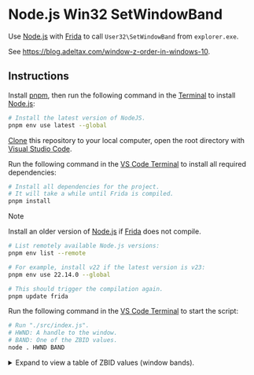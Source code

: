 # Node.js Win32 SetWindowBand

Use [Node.js][node] with [Frida][frida] to call `User32\SetWindowBand` from `explorer.exe`.

See <https://blog.adeltax.com/window-z-order-in-windows-10>.

## Instructions

Install [pnpm][pnpm], then run the following command in the [Terminal][wt] to install [Node.js][node]:

```sh
# Install the latest version of NodeJS.
pnpm env use latest --global
```

[Clone][clone] this repository to your local computer, open the root directory with [Visual Studio Code][vs].

Run the following command in the [VS Code Terminal][vt] to install all required dependencies:

```sh
# Install all dependencies for the project.
# It will take a while until Frida is compiled.
pnpm install
```

> [!NOTE]
> Install an older version of [Node.js][node] if [Frida][frida] does not compile.
> ```sh
> # List remotely available Node.js versions:
> pnpm env list --remote
>
> # For example, install v22 if the latest version is v23:
> pnpm env use 22.14.0 --global
>
> # This should trigger the compilation again.
> pnpm update frida
> ```

Run the following command in the [VS Code Terminal][vt] to start the script:

```sh
# Run "./src/index.js".
# HWND: A handle to the window.
# BAND: One of the ZBID values.
node . HWND BAND
```

<details>
<summary>Expand to view a table of ZBID values (window bands).</summary>

| Value | Name |
| :---: | --- |
| 0 | ZBID_DEFAULT |
| 1 | ZBID_DESKTOP |
| 2 | ZBID_UIACCESS |
| 3 | ZBID_IMMERSIVE_IHM |
| 4 | ZBID_IMMERSIVE_NOTIFICATION |
| 5 | ZBID_IMMERSIVE_APPCHROME |
| 6 | ZBID_IMMERSIVE_MOGO |
| 7 | ZBID_IMMERSIVE_EDGY |
| 8 | ZBID_IMMERSIVE_INACTIVEMOBODY |
| 9 | ZBID_IMMERSIVE_INACTIVEDOCK |
 10 | ZBID_IMMERSIVE_ACTIVEMOBODY ||
| 11 | ZBID_IMMERSIVE_ACTIVEDOCK |
| 12 | ZBID_IMMERSIVE_BACKGROUND |
| 13 | ZBID_IMMERSIVE_SEARCH |
| 14 | ZBID_GENUINE_WINDOWS |
| 15 | ZBID_IMMERSIVE_RESTRICTED |
| 16 | ZBID_SYSTEM_TOOLS |
| 17 | ZBID_LOCK |
| 18 | ZBID_ABOVELOCK_UX |

</details>

<!-- Reference Links -->
[node]: https://nodejs.org
[pnpm]: https://pnpm.io/installation
[frida]: https://frida.re

[vs]: https://code.visualstudio.com
[wt]: https://docs.microsoft.com/windows/terminal
[vt]: https://code.visualstudio.com/docs/terminal/basics

[clone]: https://docs.github.com/en/repositories/creating-and-managing-repositories/cloning-a-repository
